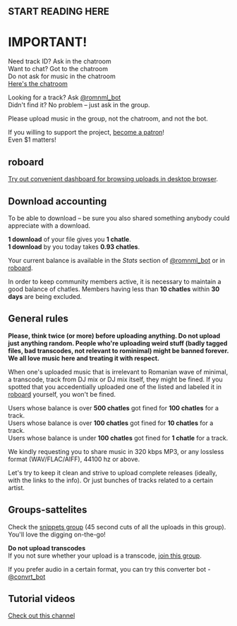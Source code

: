 ## START READING HERE
# IMPORTANT!

Need track ID? Ask in the chatroom  
Want to chat? Got to the chatroom  
Do not ask for music in the chatroom  
[Here's the chatroom](https://t.me/romnml)

Looking for a track? Ask [@romnml_bot](https://t.me/romnml_bot)  
Didn't find it? No problem – just ask in the group.

Please upload music in the group, not the chatroom, and not the bot.

If you willing to support the project, [become a patron](https://patreon.com/rominimal)!  
Even $1 matters!

## roboard

[Try out convenient dashboard for browsing uploads in desktop browser](https://romnml.rv7.ru).

## Download accounting

To be able to download – be sure you also shared something anybody could appreciate with a download.

**1 download** of your file gives you **1 chatle**.  
**1 download** by you today takes **0.93 chatles**.

Your current balance is available in the *Stats* section of [@romnml_bot](https://t.me/romnml_bot) or in [roboard](https://romnml.rv7.ru).

In order to keep community members active, it is necessary to maintain a good balance of chatles. Members having less than **10 chatles** within **30 days** are being excluded.

## General rules

**Please, think twice (or more) before uploading anything. Do not upload just anything random. People who're uploading weird stuff (badly tagged files, bad transcodes, not relevant to rominimal) might be banned forever. We all love music here and treating it with respect.**

When one's uploaded music that is irrelevant to Romanian wave of minimal, a transcode, track from DJ mix or DJ mix itself, they might be fined. If you spotted that you accedentially uploaded one of the listed and labeled it in [roboard](https://romnml.rv7.ru) yourself, you won't be fined.

Users whose balance is over **500 chatles** got fined for **100 chatles** for a track.  
Users whose balance is over **100 chatles** got fined for **10 chatles** for a track.  
Users whose balance is under **100 chatles** got fined for **1 chatle** for a track.

We kindly requesting you to share music in 320 kbps MP3, or any lossless format (WAV/FLAC/AIFF), 44100 hz or above.

Let's try to keep it clean and strive to upload complete releases (ideally, with the links to the info). Or just bunches of tracks related to a certain artist.

## Groups-sattelites

Check the [snippets group](https://t.me/joinchat/ATDwrEYkooRWtBoXRRFp8Q) (45 second cuts of all the uploads in this group).  
You'll love the digging on-the-go!

**Do not upload transcodes**  
If you not sure whether your upload is a transcode, [join this group](https://t.me/joinchat/ATDwrFDxDvSammrC82ihrg).

If you prefer audio in a certain format, you can try this converter bot - [@convrt_bot](https://t.me/convrt_bot)

## Tutorial videos  
[Check out this channel](https://t.me/joinchat/AAAAAFdd1a1IiM9jHyWDsw)

